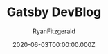 ---
title: Gatsby DevBlog
github: https://github.com/RyanFitzgerald/devblog
author: RyanFitzgerald
demo: https://gatsby-devblog.netlify.app/
date: 2020-06-03T00:00:00.000Z
ssg:
  - Gatsby
cms:
  - NetlifyCMS
category:
  - Blog
description: >-
  A fully customizable blog template designed for developers (or anyone else)
  wanting to get into blogging
draft: true
publish_date: '2018-06-27T01:12:44Z'
update_date: '2020-07-16T16:05:58Z'
github_star: 390
github_fork: 164
---
